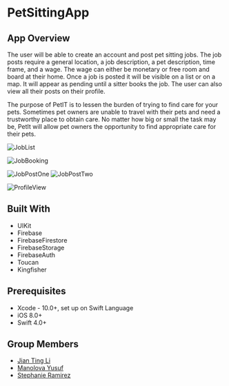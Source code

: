 # PetSittingApp

## App Overview
The user will be able to create an account and post pet sitting jobs. The job posts require a general location, a job description, a pet description, time frame, and a wage. The wage can either be monetary or free room and board at their home. Once a job is posted it will be visible on a list or on a map. It will appear as pending until a sitter books the job. The user can also view all their posts on their profile.

The purpose of PetIT is to lessen the burden of trying to find care for your pets. Sometimes pet owners are unable to travel with their pets and need a trustworthy place to obtain care. No matter how big or small the task may be, PetIt will allow pet owners the opportunity to find appropriate care for their pets.

![JobList](https://github.com/SLRAM/PetSittingApp/blob/master/PetIT/Images/JobList.gif)

![JobBooking](https://github.com/SLRAM/PetSittingApp/blob/master/PetIT/Images/BookedJob.gif)

![JobPostOne](https://github.com/SLRAM/PetSittingApp/blob/master/PetIT/Images/JobPostOne.gif)
![JobPostTwo](https://github.com/SLRAM/PetSittingApp/blob/master/PetIT/Images/JobPostTwo.gif)

![ProfileView](https://github.com/SLRAM/PetSittingApp/blob/master/PetIT/Images/ProfileView.gif)

## Built With
* UIKit
* Firebase
* FirebaseFirestore
* FirebaseStorage
* FirebaseAuth
* Toucan
* Kingfisher 

## Prerequisites
* Xcode - 10.0+, set up on Swift Language
* iOS 8.0+
* Swift 4.0+

## Group Members
* [Jian Ting Li](https://github.com/JianTing-Li)
* [Manolova Yusuf](https://github.com/manolovayusuf)
* [Stephanie Ramirez](https://github.com/SLRAM)
